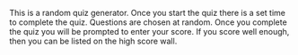 This is a random quiz generator.
Once you start the quiz there is a set time to complete the quiz.
Questions are chosen at random.
Once you complete the quiz you will be prompted to enter your score.
If you score well enough, then you can be listed on the high score wall.